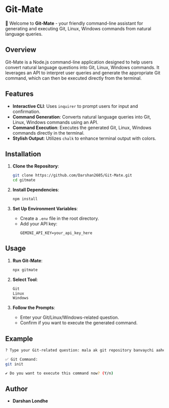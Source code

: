 # Git-Mate

🚀 Welcome to **Git-Mate** - your friendly command-line assistant for generating and executing Git, Linux, Windows commands from natural language queries.

## Overview

Git-Mate is a Node.js command-line application designed to help users convert natural language questions into Git, Linux, Windows commands. It leverages an API to interpret user queries and generate the appropriate Git command, which can then be executed directly from the terminal.

## Features

- **Interactive CLI**: Uses `inquirer` to prompt users for input and confirmation.
- **Command Generation**: Converts natural language queries into Git, Linux, Windows commands using an API.
- **Command Execution**: Executes the generated Git, Linux, Windows commands directly in the terminal.
- **Stylish Output**: Utilizes `chalk` to enhance terminal output with colors.

## Installation

1. **Clone the Repository**:
   ```bash
   git clone https://github.com/Darshan2605/Git-Mate.git
   cd gitmate
   ```

2. **Install Dependencies**:
   ```bash
   npm install
   ```

3. **Set Up Environment Variables**:
   - Create a `.env` file in the root directory.
   - Add your API key:
     ```
     GEMINI_API_KEY=your_api_key_here
     ```

## Usage

1. **Run Git-Mate**:
   ```bash
   npx gitmate
   ```
2. **Select Tool**:
   ```bash
   Git
   Linux
   Windows
   ```

3. **Follow the Prompts**:
   - Enter your Git/Linux/Windows-related question.
   - Confirm if you want to execute the generated command.

## Example

```bash
? Type your Git-related question: mala ak git repository banvaychi aahe

✅ Git Command:
git init

✔ Do you want to execute this command now? (Y/n)
```


## Author

- **Darshan Londhe**


